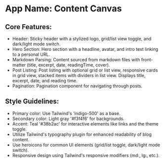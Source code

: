 # **App Name**: Content Canvas

## Core Features:

- Header: Sticky header with a stylized logo, grid/list view toggle, and dark/light mode switch.
- Hero Section: Hero section with a headline, avatar, and intro text linking to a personal URL.
- Markdown Parsing: Content sourced from markdown files with front-matter (title, excerpt, date, readingTime, cover).
- Post Listing: Post listing with optional grid or list view, responsive cards in grid view, stacked items with dividers in list view. Displays title, excerpt, date, and reading time.
- Pagination: Pagination component for navigating through posts.

## Style Guidelines:

- Primary color: Use Tailwind's 'indigo-500' as a base.
- Secondary color: Light gray '#f3f4f6' for backgrounds.
- Accent: Teal '#38b2ac' for interactive elements like links and the theme toggle.
- Utilize Tailwind's typography plugin for enhanced readability of blog content.
- Use heroicons for common UI elements (grid/list toggle, dark/light mode switch).
- Responsive design using Tailwind's responsive modifiers (md:, lg:, etc.).